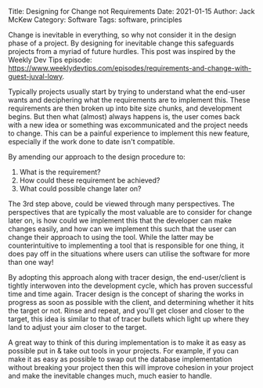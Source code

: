 Title: Designing for Change not Requirements
Date: 2021-01-15
Author: Jack McKew
Category: Software
Tags: software, principles

Change is inevitable in everything, so why not consider it in the design phase of a project. By designing for inevitable change this safeguards projects from a myriad of future hurdles. This post was inspired by the Weekly Dev Tips episode: <https://www.weeklydevtips.com/episodes/requirements-and-change-with-guest-juval-lowy>.

Typically projects usually start by trying to understand what the end-user wants and deciphering what the requirements are to implement this. These requirements are then broken up into bite size chunks, and development begins. But then what (almost) always happens is, the user comes back with a new idea or something was excommunicated and the project needs to change. This can be a painful experience to implement this new feature, especially if the work done to date isn't compatible.

By amending our approach to the design procedure to:

1. What is the requirement?
2. How could these requirement be achieved?
3. What could possible change later on?

The 3rd step above, could be viewed through many perspectives. The perspectives that are typically the most valuable are to consider for change later on, is how could we implement this that the developer can make changes easily, and how can we implement this such that the user can change their approach to using the tool. While the latter may be counterintuitive to implementing a tool that is responsible for one thing, it does pay off in the situations where users can utilise the software for more than one way!

By adopting this approach along with tracer design, the end-user/client is tightly interwoven into the development cycle, which has proven successful time and time again. Tracer design is the concept of sharing the works in progress as soon as possible with the client, and determining whether it hits the target or not. Rinse and repeat, and you'll get closer and closer to the target, this idea is similar to that of tracer bullets which light up where they land to adjust your aim closer to the target. 

A great way to think of this during implementation is to make it as easy as possible put in & take out tools in your projects. For example, if you can make it as easy as possible to swap out the database implementation without breaking your project then this will improve cohesion in your project and make the inevitable changes much, much easier to handle.
